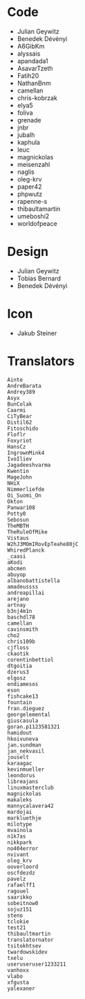 # Code
- Julian Geywitz
- Benedek Dévényi
- A6GibKm
- alyssais
- apandada1
- AsavarTzeth
- Fatih20
- NathanBnm
- camellan
- chris-kobrzak
- elya5
- foliva
- grenade
- jnbr
- jubalh
- kaphula
- leuc
- magnickolas
- meisenzahl
- naglis
- oleg-krv
- paper42
- phpwutz
- rapenne-s
- thibaultamartin
- umeboshi2
- worldofpeace

# Design
- Julian Geywitz
- Tobias Bernard
- Benedek Dévényi

# Icon
- Jakub Steiner

# Translators
```
Ainte
AndreBarata
Andrey389
Asyx
BunColak
Caarmi
CiTyBear
Distil62
Fitoschido
Floflr
Foxyriot
HansCz
IngrownMink4
IvoIliev
Jagadeeshvarma
Kwentin
MageJohn
NHiX
Nimmerliefde
Oi_Suomi_On
Okton
Panwar108
Potty0
Sebosun
TheMBTH
TheRuleOfMike
Vistaus
W2hJ3MOmIRovEpTeahe80jC
WhiredPlanck
_caasi
aKodi
abcmen
abuyop
albanobattistella
amadeussss
andreapillai
arejano
artnay
b3nj4m1n
baschdl78
camellan
cavinsmith
cho2
chris109b
cjfloss
ckaotik
corentinbettiol
dtgoitia
dzerus3
elgosz
endiamesos
eson
fishcake13
fountain
fran.dieguez
georgelemental
giuscasula
goran.p1123581321
hamidout
hkoivuneva
jan.sundman
jan_nekvasil
jouselt
karaagac
kevinmueller
leondorus
libreajans
linuxmasterclub
magnickolas
makaleks
mannycalavera42
mardojai
markluethje
milotype
mvainola
n1k7as
nikkpark
no404error
nvivant
oleg_krv
ooverloord
oscfdezdz
pavelz
rafaelff1
ragouel
saarikko
sobeitnow0
sojuz151
steno
tclokie
test21
thibaultmartin
translatornator
tsitokhtsev
twardowskidev
txelu
useruseruser1233211
vanhoxx
vlabo
xfgusta
yalexaner
```
